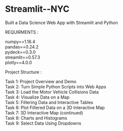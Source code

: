 # Streamlit--NYC
Built a Data Science Web App with Streamlit and Python


REQUIRMENTS :

numpy==1.16.4  <br />
pandas==0.24.2  <br />
pydeck==0.3.0  <br />
streamlit==0.57.3  <br />
plotly==4.0.0  <br />


Project Structure :

Task 1: Project Overview and Demo  <br />
Task 2: Turn Simple Python Scripts into Web Apps  <br />
Task 3: Load the Motor Vehicle Collisions Data  <br />
Task 4: Visualize Data on a Map  <br />
Task 5: Filtering Data and Interactive Tables  <br />
Task 6: Plot Filtered Data on a 3D Interactive Map <br />
Task 7: 3D Interactive Map (continued)  <br />
Task 8: Charts and Histograms  <br />
Task 9: Select Data Using Dropdowns  <br />
